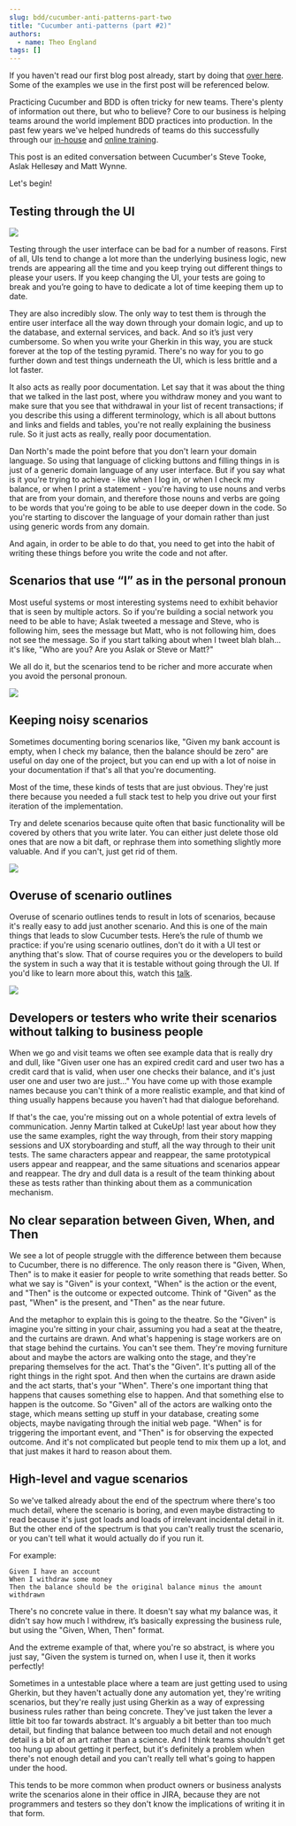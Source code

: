 ```yaml
---
slug: bdd/cucumber-anti-patterns-part-two
title: "Cucumber anti-patterns (part #2)"
authors:
  - name: Theo England
tags: []
---
```


If you haven't read our first blog post already, start by doing that [over here](https://cucumber.io/blog/2016/07/01/cucumber-antipatterns-part-one). Some of the examples we use in the first post will be referenced below.

Practicing Cucumber and BDD is often tricky for new teams. There's plenty of information out there, but who to believe? Core to our business is helping teams around the world implement BDD practices into production. In the past few years we've helped hundreds of teams do this successfully through our [in-house](https://cucumber.io/training) and [online training](https://cucumber.io/school).

This post is an edited conversation between Cucumber's Steve Tooke, Aslak Hellesøy and Matt Wynne.

<!-- truncate -->

Let's begin!

## Testing through the UI

![](/img/blog/ea4b4f0a2792cc37b7b6d335514473a03b6eecb5a9bf2859df33f52f8e3fa821.png)

Testing through the user interface can be bad for a number of reasons. First of all, UIs tend to change a lot more than the underlying business logic, new trends are appearing all the time and you keep trying out different things to please your users. If you keep changing the UI, your tests are going to break and you’re going to have to dedicate a lot of time keeping them up to date.

They are also incredibly slow. The only way to test them is through the entire user interface all the way down through your domain logic, and up to the database, and external services, and back. And so it’s just very cumbersome. So when you write your Gherkin in this way, you are stuck forever at the top of the testing pyramid. There's no way for you to go further down and test things underneath the UI, which is less brittle and a lot faster.

It also acts as really poor documentation. Let say that it was about the thing that we talked in the last post, where you withdraw money and you want to make sure that you see that withdrawal in your list of recent transactions; if you describe this using a different terminology, which is all about buttons and links and fields and tables, you're not really explaining the business rule. So it just acts as really, really poor documentation.

Dan North's made the point before that you don't learn your domain language. So using that language of clicking buttons and filling things in is just of a generic domain language of any user interface. But if you say what is it you're trying to achieve - like when I log in, or when I check my balance, or when I print a statement - you're having to use nouns and verbs that are from your domain, and therefore those nouns and verbs are going to be words that you're going to be able to use deeper down in the code. So you're starting to discover the language of your domain rather than just using generic words from any domain.

And again, in order to be able to do that, you need to get into the habit of writing these things before you write the code and not after.

## Scenarios that use “I” as in the personal pronoun

Most useful systems or most interesting systems need to exhibit behavior that is seen by multiple actors. So if you're building a social network you need to be able to have; Aslak tweeted a message and Steve, who is following him, sees the message but Matt, who is not following him, does not see the message. So if you start talking about when I tweet blah blah... it's like, "Who are you? Are you Aslak or Steve or Matt?"

We all do it, but the scenarios tend to be richer and more accurate when you avoid the personal pronoun.

![](/img/blog/726d6a6ad5b6ae02e768466cc76b3cf7bb5552d57010d142367792ec8c7afc72.jpg)

## Keeping noisy scenarios

Sometimes documenting boring scenarios like, "Given my bank account is empty, when I check my balance, then the balance should be zero" are useful on day one of the project, but you can end up with a lot of noise in your documentation if that's all that you're documenting.

Most of the time, these kinds of tests that are just obvious. They're just there because you needed a full stack test to help you drive out your first iteration of the implementation.

Try and delete scenarios because quite often that basic functionality will be covered by others that you write later. You can either just delete those old ones that are now a bit daft, or rephrase them into something slightly more valuable. And if you can't, just get rid of them.

![](/img/blog/28dd7c10abc2c5832ffdf3ae1c1db1bff970a2f59712385c5e6902f4f04cd979.jpg)

## Overuse of scenario outlines

Overuse of scenario outlines tends to result in lots of scenarios, because it's really easy to add just another scenario. And this is one of the main things that leads to slow Cucumber tests. Here’s the rule of thumb we practice: if you're using scenario outlines, don't do it with a UI test or anything that's slow. That of course requires you or the developers to build the system in such a way that it is testable without going through the UI. If you'd like to learn more about this, watch this [talk](https://skillsmatter.com/skillscasts/7361-keynote-kind-of-green).

![](/img/blog/078ec6eca50097320dd9246291630db3c0281a8f6821664fb32d42702c3ca8cb.jpg)

## Developers or testers who write their scenarios without talking to business people

When we go and visit teams we often see example data that is really dry and dull, like "Given user one has an expired credit card and user two has a credit card that is valid, when user one checks their balance, and it's just user one and user two are just..." You have come up with those example names because you can't think of a more realistic example, and that kind of thing usually happens because you haven't had that dialogue beforehand.

If that's the cae, you're missing out on a whole potential of extra levels of communication. Jenny Martin talked at CukeUp! last year about how they use the same examples, right the way through, from their story mapping sessions and UX storyboarding and stuff, all the way through to their unit tests. The same characters appear and reappear, the same prototypical users appear and reappear, and the same situations and scenarios appear and reappear. The dry and dull data is a result of the team thinking about these as tests rather than thinking about them as a communication mechanism.

## No clear separation between Given, When, and Then

We see a lot of people struggle with the difference between them because to Cucumber, there is no difference. The only reason there is "Given, When, Then" is to make it easier for people to write something that reads better. So what we say is "Given" is your context, "When" is the action or the event, and "Then" is the outcome or expected outcome. Think of "Given" as the past, "When" is the present, and "Then" as the near future.

And the metaphor to explain this is going to the theatre. So the "Given" is imagine you're sitting in your chair, assuming you had a seat at the theatre, and the curtains are drawn. And what's happening is stage workers are on that stage behind the curtains. You can't see them. They're moving furniture about and maybe the actors are walking onto the stage, and they're preparing themselves for the act. That's the "Given". It's putting all of the right things in the right spot. And then when the curtains are drawn aside and the act starts, that's your "When". There's one important thing that happens that causes something else to happen. And that something else to happen is the outcome. So "Given" all of the actors are walking onto the stage, which means setting up stuff in your database, creating some objects, maybe navigating through the initial web page. "When" is for triggering the important event, and "Then" is for observing the expected outcome. And it's not complicated but people tend to mix them up a lot, and that just makes it hard to reason about them.

## High-level and vague scenarios

So we've talked already about the end of the spectrum where there's too much detail, where the scenario is boring, and even maybe distracting to read because it's just got loads and loads of irrelevant incidental detail in it. But the other end of the spectrum is that you can't really trust the scenario, or you can't tell what it would actually do if you run it.

For example:

```gherkin
Given I have an account  
When I withdraw some money
Then the balance should be the original balance minus the amount withdrawn
```

There's no concrete value in there. It doesn't say what my balance was, it didn't say how much I withdrew, it’s basically expressing the business rule, but using the "Given, When, Then" format.

And the extreme example of that, where you're so abstract, is where you just say, "Given the system is turned on, when I use it, then it works perfectly!

Sometimes in a untestable place where a team are just getting used to using Gherkin, but they haven't actually done any automation yet, they're writing scenarios, but they're really just using Gherkin as a way of expressing business rules rather than being concrete. They've just taken the lever a little bit too far towards abstract. It's arguably a bit better than too much detail, but finding that balance between too much detail and not enough detail is a bit of an art rather than a science. And I think teams shouldn't get too hung up about getting it perfect, but it's definitely a problem when there's not enough detail and you can't really tell what's going to happen under the hood.

This tends to be more common when product owners or business analysts write the scenarios alone in their office in JIRA, because they are not programmers and testers so they don't know the implications of writing it in that form.